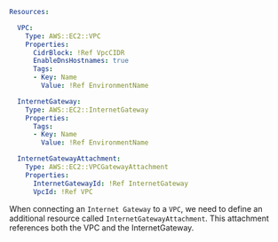 ```yaml
Resources:

  VPC: 
    Type: AWS::EC2::VPC
    Properties:
      CidrBlock: !Ref VpcCIDR
      EnableDnsHostnames: true
      Tags: 
      - Key: Name 
        Value: !Ref EnvironmentName            

  InternetGateway:
    Type: AWS::EC2::InternetGateway
    Properties:
      Tags:
      - Key: Name
        Value: !Ref EnvironmentName

  InternetGatewayAttachment:
    Type: AWS::EC2::VPCGatewayAttachment
    Properties:
      InternetGatewayId: !Ref InternetGateway
      VpcId: !Ref VPC
```

When connecting an `Internet Gateway` to a `VPC`, we need to define an additional resource called `InternetGatewayAttachment`. This attachment references both the VPC and the InternetGateway.